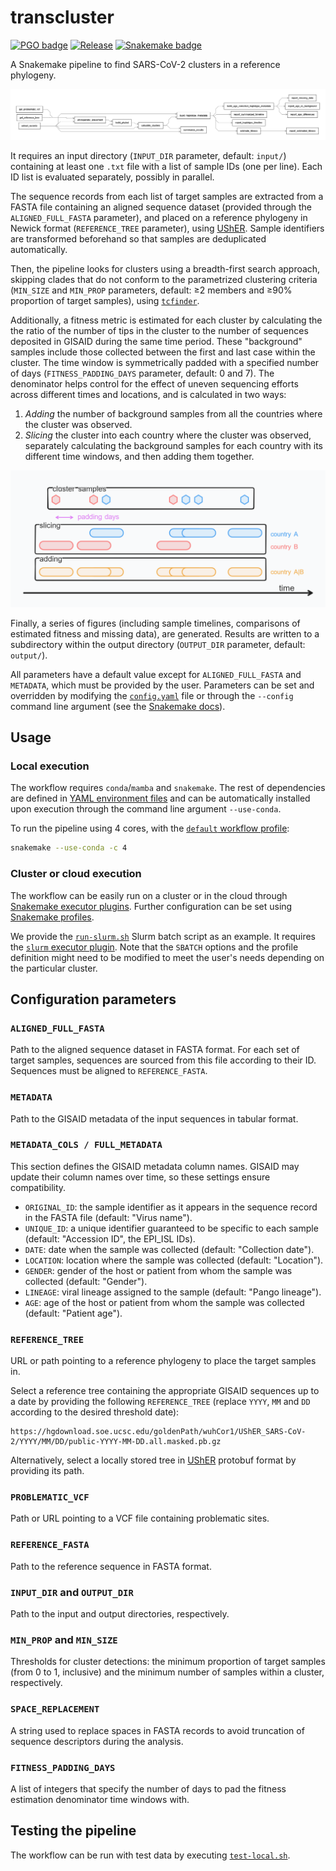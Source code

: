 # transcluster

[![PGO badge](https://img.shields.io/badge/PathoGenOmics-Lab-yellow.svg)](https://pathogenomics.github.io/)
[![Release](https://img.shields.io/github/release/PathoGenOmics-Lab/transcluster.svg)](https://github.com/PathoGenOmics-Lab/transcluster/releases)
[![Snakemake badge](https://img.shields.io/badge/snakemake-≥8.12-brightgreen.svg?style=flat)](https://snakemake.readthedocs.io)

A Snakemake pipeline to find SARS-CoV-2 clusters in a reference phylogeny.

![Simplified workflow rules](/docs/rules-simple.png)

It requires an input directory (`INPUT_DIR` parameter, default: `input/`) containing at least
one `.txt` file with a list of sample IDs (one per line). Each ID list is evaluated
separately, possibly in parallel.

The sequence records from each list of target samples are extracted from a FASTA file
containing an aligned sequence dataset (provided through the `ALIGNED_FULL_FASTA` parameter),
and placed on a reference phylogeny in Newick format (`REFERENCE_TREE` parameter), using [UShER](https://usher-wiki.readthedocs.io/en/latest/UShER.html).
Sample identifiers are transformed beforehand so that samples are deduplicated automatically.

Then, the
pipeline looks for clusters using a breadth-first search approach, skipping
clades that do not conform to the parametrized clustering criteria (`MIN_SIZE` and `MIN_PROP`
parameters, default: ≥2 members and ≥90% proportion of target samples),
using [`tcfinder`](https://github.com/PathoGenOmics-Lab/tcfinder).

Additionally,
a fitness metric is estimated for each cluster by calculating the the ratio of the number
of tips in the cluster to the number of sequences deposited in GISAID during the same time period.
These "background" samples include those collected between the first and last case within the
cluster. The time window is symmetrically padded with a specified number of days (`FITNESS_PADDING_DAYS`
parameter, default: 0 and 7). The denominator helps control for the effect of uneven sequencing
efforts across different times and locations, and is calculated in two ways:

1. *Adding* the number of background samples from all the countries where the cluster was observed.
2. *Slicing* the cluster into each country where the cluster was observed, separately calculating the background
   samples for each country with its different time windows, and then adding them together.

![Estimated fitness denominator](/docs/estimated-fitness-denominator.png)

Finally, a series of figures (including sample timelines, comparisons of estimated fitness and missing data),
are generated. Results are written to a subdirectory within the output directory
(`OUTPUT_DIR` parameter, default: `output/`).

All parameters have a default value except for `ALIGNED_FULL_FASTA` and `METADATA`, which must
be provided by the user. Parameters can be set and overridden by modifying the
[`config.yaml`](config/config.yaml) file or through the `--config` command line argument (see
the [Snakemake docs](https://snakemake.readthedocs.io/en/stable/snakefiles/configuration.html#standard-configuration)).

## Usage

### Local execution

The workflow requires `conda`/`mamba` and `snakemake`. The rest of dependencies are
defined in [YAML environment files](workflow/envs) and can be automatically installed
upon execution through the command line argument `--use-conda`.

To run the pipeline using 4 cores, with the [`default` workflow profile](/profiles/default):

```bash
snakemake --use-conda -c 4
```

### Cluster or cloud execution

The workflow can be easily run on a cluster or in the cloud through
[Snakemake executor plugins](https://snakemake.readthedocs.io/en/stable/tutorial/additional_features.html#cluster-or-cloud-execution).
Further configuration can be set using [Snakemake profiles](https://snakemake.readthedocs.io/en/stable/executing/cli.html#profiles).

We provide the [`run-slurm.sh`](/run-slurm.sh) Slurm batch script as an example.
It requires the [`slurm` executor plugin](https://snakemake.github.io/snakemake-plugin-catalog/plugins/executor/slurm.html).
Note that the `SBATCH` options and the profile definition might need to be
modified to meet the user's needs depending on the particular cluster.

## Configuration parameters

### `ALIGNED_FULL_FASTA`

Path to the aligned sequence dataset in FASTA format. For each set of target samples, sequences are sourced
from this file according to their ID. Sequences must be aligned to `REFERENCE_FASTA`.

### `METADATA`

Path to the GISAID metadata of the input sequences in tabular format.

### `METADATA_COLS / FULL_METADATA`

This section defines the GISAID metadata column names. GISAID may update their column names over time,
so these settings ensure compatibility.

- `ORIGINAL_ID`: the sample identifier as it appears in the sequence record in the FASTA file (default: "Virus name").
- `UNIQUE_ID`: a unique identifier guaranteed to be specific to each sample (default: "Accession ID", the EPI_ISL IDs).
- `DATE`: date when the sample was collected (default: "Collection date").
- `LOCATION`: location where the sample was collected (default: "Location").
- `GENDER`: gender of the host or patient from whom the sample was collected (default: "Gender").
- `LINEAGE`: viral lineage assigned to the sample (default: "Pango lineage").
- `AGE`: age of the host or patient from whom the sample was collected (default: "Patient age").

### `REFERENCE_TREE`

URL or path pointing to a reference phylogeny to place the target samples in.

Select a reference tree containing the appropriate GISAID sequences up to a date
by providing the following `REFERENCE_TREE` (replace `YYYY`, `MM` and `DD`
according to the desired threshold date):

```url
https://hgdownload.soe.ucsc.edu/goldenPath/wuhCor1/UShER_SARS-CoV-2/YYYY/MM/DD/public-YYYY-MM-DD.all.masked.pb.gz
```

Alternatively, select a locally stored tree in
[UShER](https://usher-wiki.readthedocs.io/en/latest/UShER.html) protobuf format by providing its path.

### `PROBLEMATIC_VCF`

Path or URL pointing to a VCF file containing problematic sites.

### `REFERENCE_FASTA`

Path to the reference sequence in FASTA format.

### `INPUT_DIR` and `OUTPUT_DIR`

Path to the input and output directories, respectively.

### `MIN_PROP` and `MIN_SIZE`

Thresholds for cluster detections: the minimum proportion of target samples (from 0 to 1, inclusive)
and the minimum number of samples within a cluster, respectively.

### `SPACE_REPLACEMENT`

A string used to replace spaces in FASTA records to avoid truncation of sequence descriptors during
the analysis.

### `FITNESS_PADDING_DAYS`

A list of integers that specify the number of days to pad the fitness estimation denominator time windows with.

## Testing the pipeline

The workflow can be run with test data by executing [`test-local.sh`](/test-local.sh).
